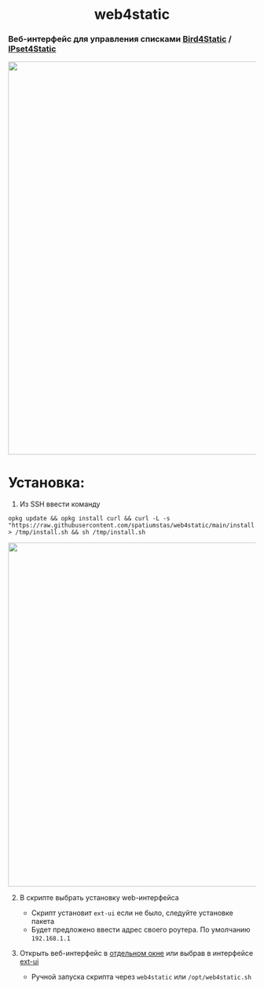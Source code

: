 <h1 style="text-align: center;">web4static</h1>

### Веб-интерфейс для управления списками [Bird4Static](https://github.com/DennoN-RUS/Bird4Static) / [IPset4Static](https://github.com/DennoN-RUS/IPset4Static)

<img src="https://github.com/user-attachments/assets/73cf07f1-6908-40e8-aef5-1fce8fa16100" alt="" width="800">

# Установка:

1. Из SSH ввести команду
```shell
opkg update && opkg install curl && curl -L -s "https://raw.githubusercontent.com/spatiumstas/web4static/main/install.sh" > /tmp/install.sh && sh /tmp/install.sh
```
<img src="https://github.com/user-attachments/assets/b740fe86-26d4-4ca2-aaf2-689cb772b5c3" alt="" width="700">

2. В скрипте выбрать установку web-интерфейса

   - Скрипт установит `ext-ui` если не было, следуйте установке пакета
   - Будет предложено ввести адрес своего роутера. По умолчанию `192.168.1.1`

3. Открыть веб-интерфейс в [отдельном окне](http://192.168.1.1:88/ext-ui/addons/web4static.php) или выбрав в интерфейсе [ext-ui](http://192.168.1.1:88/ext-ui/)
   - Ручной запуска скрипта через `web4static` или `/opt/web4static.sh`
